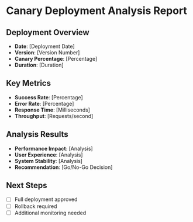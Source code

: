 # Canary Deployment Analysis Report

## Deployment Overview
- **Date**: [Deployment Date]
- **Version**: [Version Number]
- **Canary Percentage**: [Percentage]
- **Duration**: [Duration]

## Key Metrics
- **Success Rate**: [Percentage]
- **Error Rate**: [Percentage]
- **Response Time**: [Milliseconds]
- **Throughput**: [Requests/second]

## Analysis Results
- **Performance Impact**: [Analysis]
- **User Experience**: [Analysis]
- **System Stability**: [Analysis]
- **Recommendation**: [Go/No-Go Decision]

## Next Steps
- [ ] Full deployment approved
- [ ] Rollback required
- [ ] Additional monitoring needed
